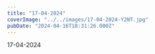 ```yaml
---
title: "17-04-2024"
coverImage: "../../images/17-04-2024-Y2NT.jpg"
pubDate: "2024-04-16T18:31:26.000Z"
---
```


17-04-2024
